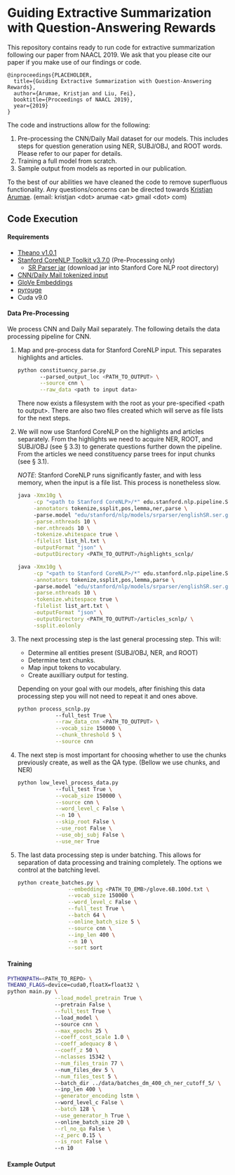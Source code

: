 # Guiding Extractive Summarization with Question-Answering Rewards

This repository contains ready to run code for extractive summarization following our paper from NAACL 2019.  We ask that you please cite our paper if you make use of our findings or code.
```
@inproceedings{PLACEHOLDER,
  title={Guiding Extractive Summarization with Question-Answering Rewards},
  author={Arumae, Kristjan and Liu, Fei},
  booktitle={Proceedings of NAACL 2019},
  year={2019}
}
```
The code and instructions allow for the following:
1. Pre-processing the CNN/Daily Mail dataset for our models.  This includes steps for question generation using NER, SUBJ/OBJ, and ROOT words.  Please refer to our paper for details.
2. Training a full model from scratch.
3. Sample output from models as reported in our publication.

To the best of our abilities we have cleaned the code to remove superfluous functionality.  Any questions/concerns can be directed towards [Kristjan Arumae](http://kristjanarumae.com/). (email: kristjan \<dot> arumae \<at> gmail \<dot> com)

## Code Execution
#### Requirements 
* [Theano v1.0.1](http://deeplearning.net/software/theano/install.html)
* [Stanford CoreNLP Toolkit v3.7.0](http://nlp.stanford.edu/software/stanford-corenlp-full-2016-10-31.zip) (Pre-Processing only)
  * [SR Parser jar](https://nlp.stanford.edu/software/stanford-srparser-2014-10-23-models.jar) (download jar into Stanford Core NLP root directory)
* [CNN/Daily Mail tokenized input](https://github.com/JafferWilson/Process-Data-of-CNN-DailyMail)
* [GloVe Embeddings](http://nlp.stanford.edu/data/glove.6B.zip) 
* [pyrouge](https://pypi.org/project/pyrouge/)
* Cuda v9.0

#### Data Pre-Processing
We process CNN and Daily Mail separately.  The following details the data processing pipeline for CNN.
1. Map and pre-process data for Stanford CoreNLP input. This separates highlights and articles. 
    ```bash
    python constituency_parse.py 
           --parsed_output_loc <PATH_TO_OUTPUT> \
           --source cnn \
           --raw_data <path to input data>
    ```
    There now exists a filesystem with the root as your pre-specified \<path to output>.  There are also two files created which will serve as file lists for the next steps.   
    
2. We will now use Stanford CoreNLP on the highlights and articles separately.  From the highlights we need to acquire NER, ROOT, and SUBJ/OBJ (see § 3.3) to generate questions further down the pipeline.  From the articles we need constituency parse trees for input chunks (see § 3.1).
    
    *NOTE*: Stanford CoreNLP runs significantly faster, and with less memory, when the input is a file list.  This process is nonetheless slow. 
    ```bash
    java -Xmx10g \
         -cp "<path to Stanford CoreNLP>/*" edu.stanford.nlp.pipeline.StanfordCoreNLP \
         -annotators tokenize,ssplit,pos,lemma,ner,parse \ 
         -parse.model "edu/stanford/nlp/models/srparser/englishSR.ser.gz" \
         -parse.nthreads 10 \
         -ner.nthreads 10 \
         -tokenize.whitespace true \
         -filelist list_hl.txt \
         -outputFormat "json" \
         -outputDirectory <PATH_TO_OUTPUT>/highlights_scnlp/
    ```
    ```bash
    java -Xmx10g \
         -cp "<path to Stanford CoreNLP>/*" edu.stanford.nlp.pipeline.StanfordCoreNLP \
         -annotators tokenize,ssplit,pos,lemma,parse \ 
         -parse.model "edu/stanford/nlp/models/srparser/englishSR.ser.gz" \
         -parse.nthreads 10 \
         -tokenize.whitespace true \
         -filelist list_art.txt \
         -outputFormat "json" \
         -outputDirectory <PATH_TO_OUTPUT>/articles_scnlp/ \
         -ssplit.eolonly
    ```
   
3. The next processing step is the last general processing step.  This will:
    * Determine all entities present (SUBJ/OBJ, NER, and ROOT)
    * Determine text chunks. 
    * Map input tokens to vocabulary.
    * Create auxilliary output for testing.
    
    Depending on your goal with our models, after finishing this data processing step you will not need to repeat it and ones above. 

    ```bash
    python process_scnlp.py
 				--full_test True \
 				--raw_data_cnn <PATH_TO_OUTPUT> \
 				--vocab_size 150000 \
		        --chunk_threshold 5 \
 				--source cnn
    ```
4. The next step is most important for choosing whether to use the chunks previously create, as well as the QA type. (Bellow we use chunks, and NER)
    
    ```bash
    python low_level_process_data.py
				--full_test True \
				--vocab_size 150000 \
				--source cnn \
				--word_level_c False \
				--n 10 \
				--skip_root False \
				--use_root False \
				--use_obj_subj False \
				--use_ner True
    ```
5. The last data processing step is under batching.  This allows for separation of data processing and training completely.  The options we control at the batching level.
    ```bash
    python create_batches.py \
                    --embedding <PATH_TO_EMB>/glove.6B.100d.txt \
                    --vocab_size 150000 \
                    --word_level_c False \
                    --full_test True \
                    --batch 64 \
                    --online_batch_size 5 \
                    --source cnn \
                    --inp_len 400 \
                    --n 10 \
                    --sort sort
    ```
 
#### Training

```bash
PYTHONPATH=<PATH_TO_REPO> \ 
THEANO_FLAGS=device=cuda0,floatX=float32 \ 
python main.py \
               --load_model_pretrain True \  
               --pretrain False \
               --full_test True \  
               --load_model \  
               --source cnn \
               --max_epochs 25 \
               --coeff_cost_scale 1.0 \
               --coeff_adequacy 8 \
               --coeff_z 50 \
               --nclasses 15342 \
               --num_files_train 77 \  
               --num_files_dev 5 \
               --num_files_test 5 \ 
               --batch_dir ../data/batches_dm_400_ch_ner_cutoff_5/ \  
               --inp_len 400 \
               --generator_encoding lstm \  
               --word_level_c False \
               --batch 128 \
               --use_generator_h True \  
               --online_batch_size 20 \
               --rl_no_qa False \
               --z_perc 0.15 \
               --is_root False \ 
               --n 10
```

#### Example Output
